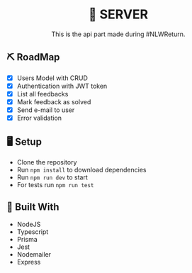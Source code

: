 <h1 align="center">👾 SERVER</h1>
<p align="center">This is the api part made during #NLWReturn.</p>

## ⛏️ RoadMap
- [x] Users Model with CRUD
- [x] Authentication with JWT token
- [x] List all feedbacks
- [x] Mark feedback as solved
- [x] Send e-mail to user
- [x] Error validation

## 🖥 Setup
- Clone the repository
- Run `npm install` to download dependencies
- Run `npm run dev` to start
- For tests run `npm run test`

## 🚧 Built With
- NodeJS
- Typescript
- Prisma
- Jest
- Nodemailer
- Express
